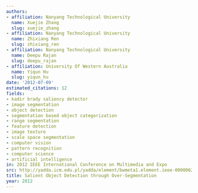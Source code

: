 ```yaml
---
authors:
- affiliation: Nanyang Technological University
  name: Xuejie Zhang
  slug: xuejie_zhang
- affiliation: Nanyang Technological University
  name: Zhixiang Ren
  slug: zhixiang_ren
- affiliation: Nanyang Technological University
  name: Deepu Rajan
  slug: deepu_rajan
- affiliation: University Of Western Australia
  name: Yiqun Hu
  slug: yiqun_hu
date: '2012-07-09'
estimated_citations: 12
fields:
- kadir brady saliency detector
- image segmentation
- object detection
- segmentation based object categorization
- range segmentation
- feature detection
- image texture
- scale space segmentation
- computer vision
- pattern recognition
- computer science
- artificial intelligence
in: 2012 IEEE International Conference on Multimedia and Expo
src: http://yadda.icm.edu.pl/yadda/element/bwmeta1.element.ieee-000006298539
title: Salient Object Detection through Over-Segmentation
year: 2012
---
```

